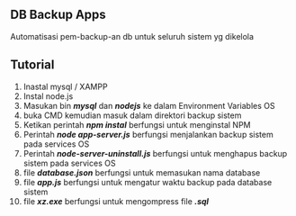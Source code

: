## DB Backup Apps
Automatisasi pem-backup-an db untuk seluruh sistem yg dikelola

## Tutorial
1. Inastal mysql / XAMPP
2. Instal node.js
3. Masukan bin ***mysql*** dan ***nodejs*** ke dalam Environment Variables OS 
4. buka CMD kemudian masuk dalam direktori backup sistem
5. Ketikan perintah ***npm instal*** berfungsi untuk menginstal NPM
6. Perintah ***node app-server.js*** berfungsi menjalankan backup sistem pada services OS
7. Perintah ***node-server-uninstall.js*** berfungsi untuk menghapus backup sistem pada services OS
8. file ***database.json*** berfungsi untuk memasukan nama database
9. file ***app.js*** berfungsi untuk mengatur waktu backup pada database sistem
10. file ***xz.exe*** berfungsi untuk mengompress file ***.sql***
